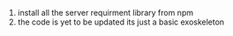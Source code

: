 1) install all the server requirment library from npm
2) the code is yet to be updated its just a basic exoskeleton
